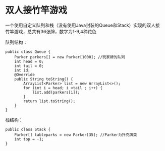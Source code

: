 # 双人接竹竿游戏
一个使用自定义队列和栈（没有使用Java封装的Queue和Stack）实现的双人接竹竿游戏，总共有36张牌，数字为1-9,4种花色

队列结构：
```
public class Queue {
    Parker parkers[] = new Parker[1000]; //玩家牌的队列
    int head = 0;
    int tail = 0;
    int id;
    @Override
    public String toString() {
        ArrayList<Parker> list = new ArrayList<>();
        for (int i = head; i <tail ; i++) {
            list.add(parkers[i]);
        }
        return list.toString();
    }
}
```
栈结构：
```
public class Stack {
    Parker[] tableparks = new Parker[35]; //Parker为扑克牌类
    int top = -1;
}
